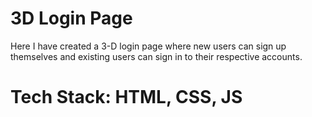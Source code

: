 # 3D Login Page
Here I have created a 3-D login page where new users can sign up themselves and existing users can sign in to their respective accounts.

# Tech Stack: HTML, CSS, JS


